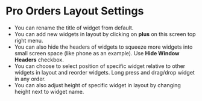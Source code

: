 # Pro Orders Layout Settings


- You can rename the title of widget from default.
- You can add new widgets in layout by clicking on **plus** on this screen top right menu.
- You can also hide the headers of widgets to squeeze more widgets into small screen space (like phone as an example). Use **Hide Window Headers** checkbox.
- You can choose to select position of specific widget relative to other widgets in layout and reorder widgets. Long press and drag/drop widget in any order.
- You can also adjust height of specific widget in layout by changing height next to widget name.


